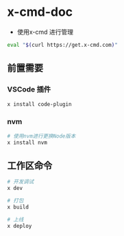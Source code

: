# x-cmd-doc

- 使用x-cmd 进行管理

```bash
eval "$(curl https://get.x-cmd.com)"
```

## 前置需要

### VSCode 插件

```bash
x install code-plugin
```

### nvm

```bash
# 使用nvm进行更换Node版本
x install nvm
```

## 工作区命令

```bash
# 开发调试
x dev

# 打包
x build

# 上线
x deploy
```
